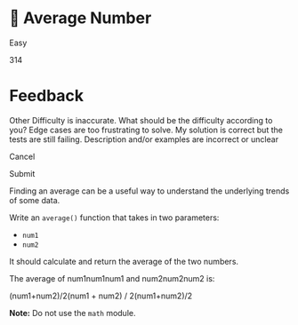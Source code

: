 # 🧮 Average Number

Easy

314

# Feedback

 Other Difficulty is inaccurate. What should be the difficulty according to you? Edge cases are too frustrating to solve. My solution is correct but the tests are still failing. Description and/or examples are incorrect or unclear

Cancel

Submit

Finding an average can be a useful way to understand the underlying trends of some data.

Write an `average()` function that takes in two parameters:

-   `num1`
-   `num2`

It should calculate and return the average of the two numbers.

The average of num1num1num1 and num2num2num2 is:

(num1+num2)/2(num1 + num2) / 2(num1+num2)/2

**Note:** Do not use the `math` module.



